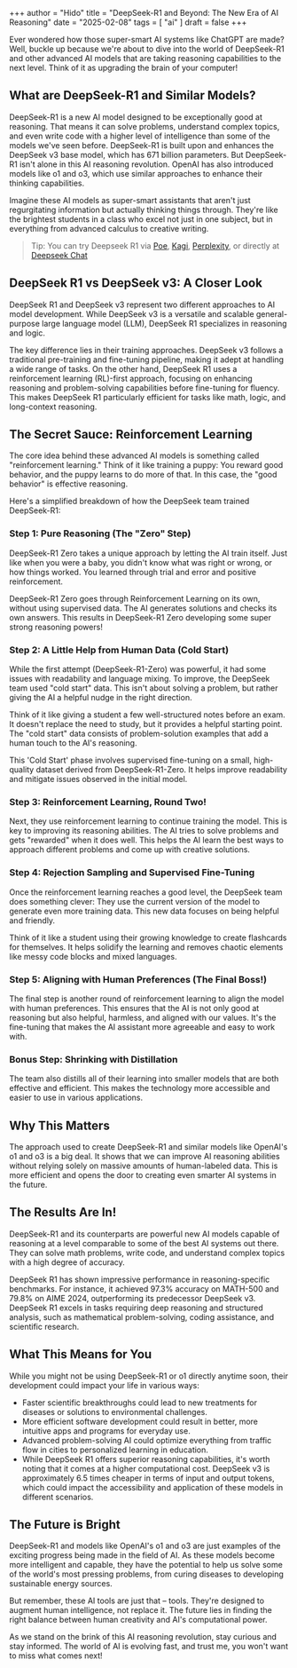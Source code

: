 +++
author = "Hido"
title = "DeepSeek-R1 and Beyond: The New Era of AI Reasoning"
date = "2025-02-08"
tags = [
    "ai"
]
draft = false
+++

Ever wondered how those super-smart AI systems like ChatGPT are made? Well, buckle up because we're about to dive into the world of DeepSeek-R1 and other advanced AI models that are taking reasoning capabilities to the next level. Think of it as upgrading the brain of your computer!

## What are DeepSeek-R1 and Similar Models?

DeepSeek-R1 is a new AI model designed to be exceptionally good at reasoning. That means it can solve problems, understand complex topics, and even write code with a higher level of intelligence than some of the models we've seen before. DeepSeek-R1 is built upon and enhances the DeepSeek v3 base model, which has 671 billion parameters. But DeepSeek-R1 isn't alone in this AI reasoning revolution. OpenAI has also introduced models like o1 and o3, which use similar approaches to enhance their thinking capabilities.

Imagine these AI models as super-smart assistants that aren't just regurgitating information but actually thinking things through. They're like the brightest students in a class who excel not just in one subject, but in everything from advanced calculus to creative writing.

> Tip: You can try Deepseek R1 via [Poe](https://poe.com/Deepseek-R1), [Kagi](https://kagi.com/assistant), [Perplexity](https://www.perplexity.ai/), or directly at [Deepseek Chat](https://chat.deepseek.com/)

## DeepSeek R1 vs DeepSeek v3: A Closer Look

DeepSeek R1 and DeepSeek v3 represent two different approaches to AI model development. While DeepSeek v3 is a versatile and scalable general-purpose large language model (LLM), DeepSeek R1 specializes in reasoning and logic. 

The key difference lies in their training approaches. DeepSeek v3 follows a traditional pre-training and fine-tuning pipeline, making it adept at handling a wide range of tasks. On the other hand, DeepSeek R1 uses a reinforcement learning (RL)-first approach, focusing on enhancing reasoning and problem-solving capabilities before fine-tuning for fluency. This makes DeepSeek R1 particularly efficient for tasks like math, logic, and long-context reasoning.

## The Secret Sauce: Reinforcement Learning

The core idea behind these advanced AI models is something called "reinforcement learning." Think of it like training a puppy: You reward good behavior, and the puppy learns to do more of that. In this case, the "good behavior" is effective reasoning.

Here's a simplified breakdown of how the DeepSeek team trained DeepSeek-R1:

### Step 1: Pure Reasoning (The "Zero" Step)

DeepSeek-R1 Zero takes a unique approach by letting the AI train itself. Just like when you were a baby, you didn't know what was right or wrong, or how things worked. You learned through trial and error and positive reinforcement.

DeepSeek-R1 Zero goes through Reinforcement Learning on its own, without using supervised data. The AI generates solutions and checks its own answers. This results in DeepSeek-R1 Zero developing some super strong reasoning powers!

### Step 2: A Little Help from Human Data (Cold Start)

While the first attempt (DeepSeek-R1-Zero) was powerful, it had some issues with readability and language mixing. To improve, the DeepSeek team used "cold start" data. This isn't about solving a problem, but rather giving the AI a helpful nudge in the right direction.

Think of it like giving a student a few well-structured notes before an exam. It doesn't replace the need to study, but it provides a helpful starting point. The "cold start" data consists of problem-solution examples that add a human touch to the AI's reasoning.

This 'Cold Start' phase involves supervised fine-tuning on a small, high-quality dataset derived from DeepSeek-R1-Zero. It helps improve readability and mitigate issues observed in the initial model.

### Step 3: Reinforcement Learning, Round Two!

Next, they use reinforcement learning to continue training the model. This is key to improving its reasoning abilities. The AI tries to solve problems and gets "rewarded" when it does well. This helps the AI learn the best ways to approach different problems and come up with creative solutions.

### Step 4: Rejection Sampling and Supervised Fine-Tuning

Once the reinforcement learning reaches a good level, the DeepSeek team does something clever: They use the current version of the model to generate even more training data. This new data focuses on being helpful and friendly.

Think of it like a student using their growing knowledge to create flashcards for themselves. It helps solidify the learning and removes chaotic elements like messy code blocks and mixed languages.

### Step 5: Aligning with Human Preferences (The Final Boss!)

The final step is another round of reinforcement learning to align the model with human preferences. This ensures that the AI is not only good at reasoning but also helpful, harmless, and aligned with our values. It's the fine-tuning that makes the AI assistant more agreeable and easy to work with.

### Bonus Step: Shrinking with Distillation

The team also distills all of their learning into smaller models that are both effective and efficient. This makes the technology more accessible and easier to use in various applications.

## Why This Matters

The approach used to create DeepSeek-R1 and similar models like OpenAI's o1 and o3 is a big deal. It shows that we can improve AI reasoning abilities without relying solely on massive amounts of human-labeled data. This is more efficient and opens the door to creating even smarter AI systems in the future.

## The Results Are In!

DeepSeek-R1 and its counterparts are powerful new AI models capable of reasoning at a level comparable to some of the best AI systems out there. They can solve math problems, write code, and understand complex topics with a high degree of accuracy.

DeepSeek R1 has shown impressive performance in reasoning-specific benchmarks. For instance, it achieved 97.3% accuracy on MATH-500 and 79.8% on AIME 2024, outperforming its predecessor DeepSeek v3. DeepSeek R1 excels in tasks requiring deep reasoning and structured analysis, such as mathematical problem-solving, coding assistance, and scientific research.

## What This Means for You

While you might not be using DeepSeek-R1 or o1 directly anytime soon, their development could impact your life in various ways:

- Faster scientific breakthroughs could lead to new treatments for diseases or solutions to environmental challenges.
- More efficient software development could result in better, more intuitive apps and programs for everyday use.
- Advanced problem-solving AI could optimize everything from traffic flow in cities to personalized learning in education.
- While DeepSeek R1 offers superior reasoning capabilities, it's worth noting that it comes at a higher computational cost. DeepSeek v3 is approximately 6.5 times cheaper in terms of input and output tokens, which could impact the accessibility and application of these models in different scenarios.

## The Future is Bright

DeepSeek-R1 and models like OpenAI's o1 and o3 are just examples of the exciting progress being made in the field of AI. As these models become more intelligent and capable, they have the potential to help us solve some of the world's most pressing problems, from curing diseases to developing sustainable energy sources.

But remember, these AI tools are just that – tools. They're designed to augment human intelligence, not replace it. The future lies in finding the right balance between human creativity and AI's computational power.

As we stand on the brink of this AI reasoning revolution, stay curious and stay informed. The world of AI is evolving fast, and trust me, you won't want to miss what comes next!